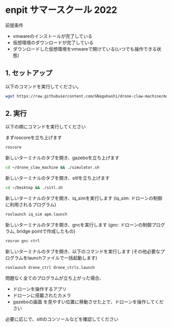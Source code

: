 # enpit サマースクール 2022
前提条件
- vmwareのインストールが完了している
- 仮想環境のダウンロードが完了している
- ダウンロードした仮想環境をvmwareで開けている(いつでも操作できる状態)


## 1. セットアップ
以下のコマンドを実行してください。
```sh
wget https://raw.githubusercontent.com/GNagahashi/drone-claw-machine/main/install.sh -O- | sh
```


## 2. 実行
以下の順にコマンドを実行してください

まずroscoreを立ち上げます
```sh
roscore
```

新しいターミナルのタブを開き、gazeboを立ち上げます
```sh
cd ~/drone_claw_machine && ./simulator.sh
```

新しいターミナルのタブを開き、sitlを立ち上げます
```sh
cd ~/Desktop && ./sitl.sh
```

新しいターミナルのタブを開き、iq_simを実行します
(iq_sim: ドローンの制御に利用されるプログラム)
```sh
roslaunch iq_sim apm.launch
```

新しいターミナルのタブを開き、gncを実行します
(gnc: ドローンの制御プログラム, bridge pointで作成したもの)
```sh
rosrun gnc ctrl
```

新しいターミナルのタブを開き、以下のコマンドを実行します
(その他必要なプログラムをlaunchファイルで一括起動します)
```sh
roslaunch drone_ctrl drone_ctrls.launch
```

問題なく全てのプログラムが立ち上がった場合、
- ドローンを操作するアプリ
- ドローンに搭載されたカメラ
- gazeboの画面
を見やすい位置に移動させた上で、ドローンを操作してください

必要に応じで、sitlのコンソールなどを確認してください